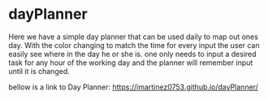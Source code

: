 # dayPlanner

Here we have a simple day planner that can be used daily to map out ones day. With the color changing to match the time for every input the user can easily see where in the day he or she is. 
one only needs to input a desired task for any hour of the working day and the planner will remember input until it is changed.

bellow is a link to Day Planner:
https://imartinez0753.github.io/dayPlanner/


